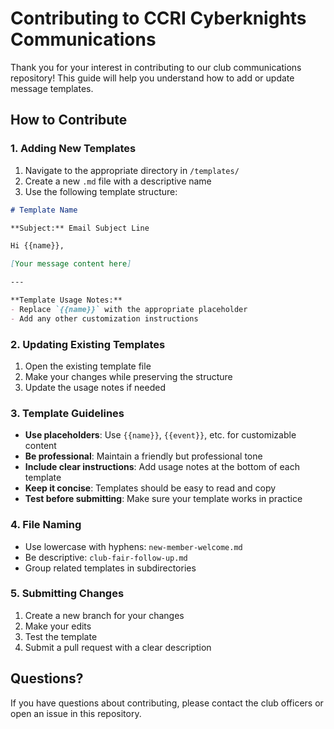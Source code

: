 # Contributing to CCRI Cyberknights Communications

Thank you for your interest in contributing to our club communications repository! This guide will help you understand how to add or update message templates.

## How to Contribute

### 1. Adding New Templates

1. Navigate to the appropriate directory in `/templates/`
2. Create a new `.md` file with a descriptive name
3. Use the following template structure:

```markdown
# Template Name

**Subject:** Email Subject Line

Hi {{name}},

[Your message content here]

---

**Template Usage Notes:**
- Replace `{{name}}` with the appropriate placeholder
- Add any other customization instructions
```

### 2. Updating Existing Templates

1. Open the existing template file
2. Make your changes while preserving the structure
3. Update the usage notes if needed

### 3. Template Guidelines

- **Use placeholders**: Use `{{name}}`, `{{event}}`, etc. for customizable content
- **Be professional**: Maintain a friendly but professional tone
- **Include clear instructions**: Add usage notes at the bottom of each template
- **Keep it concise**: Templates should be easy to read and copy
- **Test before submitting**: Make sure your template works in practice

### 4. File Naming

- Use lowercase with hyphens: `new-member-welcome.md`
- Be descriptive: `club-fair-follow-up.md`
- Group related templates in subdirectories

### 5. Submitting Changes

1. Create a new branch for your changes
2. Make your edits
3. Test the template
4. Submit a pull request with a clear description

## Questions?

If you have questions about contributing, please contact the club officers or open an issue in this repository.
